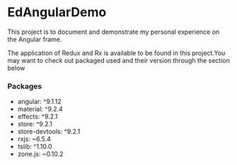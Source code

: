 # EdAngularDemo

This project is to document and demonstrate my personal experience on the Angular frame. 

The application of Redux and Rx is available to be found in this project.You may want to check out packaged used and their version through the section below 

### Packages

  - angular: ^9.1.12
  - material: ^9.2.4
  - effects: ^9.2.1
  - store: ^9.2.1
  - store-devtools: ^9.2.1
  - rxjs: ~6.5.4
  - tslib: ^1.10.0
  - zone.js: ~0.10.2
